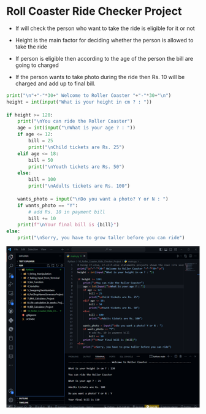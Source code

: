 # Roll Coaster Ride Checker Project

- If will check the person who want to take the ride is eligible for it or not

- Height is the main factor for deciding whether the person is allowed to take the ride

- If person is eligible then according to the age of the person the bill are going to charged 

- If the person wants to take photo during the ride then Rs. 10 will be charged and add up to final bill.

```python
print("\n"+"-"*30+" Welcome to Roller Coaster "+"-"*30+"\n")
height = int(input("What is your height in cm ? : "))

if height >= 120:
    print("\nYou can ride the Roller Coaster")
    age = int(input("\nWhat is your age ? : "))
    if age <= 12:
        bill = 25
        print("\nChild tickets are Rs. 25")
    elif age <= 18:
        bill = 50
        print("\nYouth tickets are Rs. 50")
    else:
        bill = 100
        print("\nAdults tickets are Rs. 100")
        
    wants_photo = input("\nDo you want a photo? Y or N : ")
    if wants_photo == "Y":
        # add Rs. 10 in payment bill
        bill += 10
    print(f"\nYour final bill is {bill}")
else:
    print("\nSorry, you have to grow taller before you can ride")

```

![Alt text](image.png)